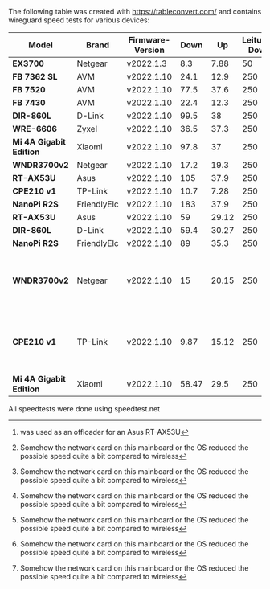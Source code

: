 The following table was created with https://tableconvert.com/
and contains wireguard speed tests for various devices:

| **Model**                 | Brand       | Firmware-Version | Down  | Up    | Leitung-Down | Leitung-Up | Wired/ Wireless | Misc                                 |
|---------------------------|-------------|------------------|-------|-------|--------------|------------|-----------------|--------------------------------------|
| **EX3700**                | Netgear     | v2022.1.3        | 8.3   | 7.88  | 50           | 10         |                 |                                      |
| **FB 7362 SL**            | AVM         | v2022.1.10       | 24.1  | 12.9  | 250          | 40         | Wireless        |                                      |
| **FB 7520**               | AVM         | v2022.1.10       | 77.5  | 37.6  | 250          | 40         | Wireless        |                                      |
| **FB 7430**               | AVM         | v2022.1.10       | 22.4  | 12.3  | 250          | 40         | Wireless        |                                      |
| **DIR-860L**              | D-Link      | v2022.1.10       | 99.5  | 38    | 250          | 40         | Wireless        |                                      |
| **WRE-6606**              | Zyxel       | v2022.1.10       | 36.5  | 37.3  | 250          | 40         | Wireless        |                                      |
| **Mi 4A Gigabit Edition** | Xiaomi      | v2022.1.10       | 97.8  | 37    | 250          | 40         | Wireless        |                                      |
| **WNDR3700v2**            | Netgear     | v2022.1.10       | 17.2  | 19.3  | 250          | 40         | Wireless        |                                      |
| **RT-AX53U**              | Asus        | v2022.1.10       | 105   | 37.9  | 250          | 40         | Wireless        |                                      |
| **CPE210 v1**             | TP-Link     | v2022.1.10       | 10.7  | 7.28  | 250          | 40         | Wireless        |                                      |
| **NanoPi R2S**            | FriendlyElc | v2022.1.10       | 183   | 37.9  | 250          | 40         | Wireless        | [^1]                                 |
| **RT-AX53U**              | Asus        | v2022.1.10       | 59    | 29.12 | 250          | 40         | Wired           | [^2]                                 |
| **DIR-860L**              | D-Link      | v2022.1.10       | 59.4  | 30.27 | 250          | 40         | Wired           | [^2]                                 |
| **NanoPi R2S**            | FriendlyElc | v2022.1.10       | 89    | 35.3  | 250          | 40         | Wired           | [^2]                                 |
| **WNDR3700v2**            | Netgear     | v2022.1.10       | 15    | 20.15 | 250          | 40         | Wired           | [^2] (except upload which is faster) |
| **CPE210 v1**             | TP-Link     | v2022.1.10       | 9.87  | 15.12 | 250          | 40         | Wired           | [^2] (except upload which is faster) |
| **Mi 4A Gigabit Edition** | Xiaomi      | v2022.1.10       | 58.47 | 29.5  | 250          | 40         | Wired           | [^2]                                 |


All speedtests were done using speedtest.net  

[^1]: was used as an offloader for an Asus RT-AX53U  
[^2]: Somehow the network card on this mainboard or the OS reduced the possible speed quite a bit compared to wireless